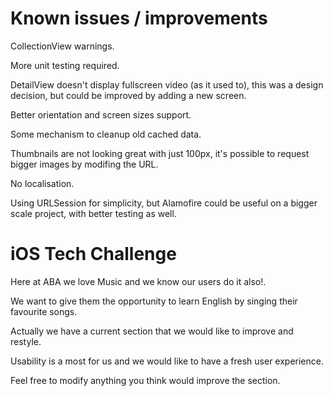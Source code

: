 # Known issues / improvements

CollectionView warnings.

More unit testing required.

DetailView doesn't display fullscreen video (as it used to), this was a design decision, but could be improved by adding a new screen.

Better orientation and screen sizes support.

Some mechanism to cleanup old cached data.

Thumbnails are not looking great with just 100px, it's possible to request bigger images by modifing the URL.

No localisation.

Using URLSession for simplicity, but Alamofire could be useful on a bigger scale project, with better testing as well.

# iOS Tech Challenge

Here at ABA we love Music and we know our users do it also!.

We want to give them the opportunity to learn English by singing their favourite songs.

Actually we have a current section that we would like to improve and restyle.

Usability is a most for us and we would like to have a fresh user experience.

Feel free to modify anything you think would improve the section.

